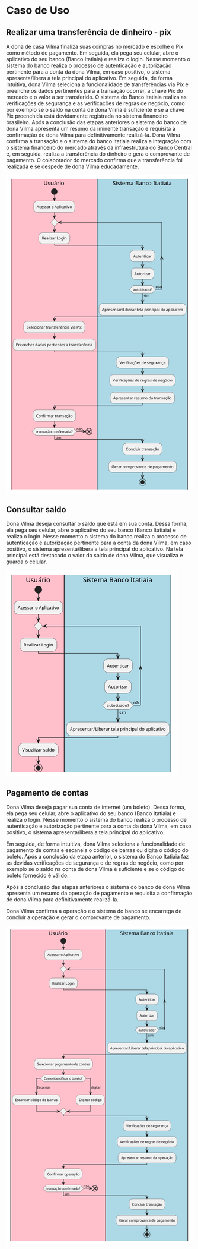 # Caso de Uso

## Realizar uma transferência de dinheiro - pix
A dona de casa Vilma finaliza suas compras no mercado e escolhe o Pix como método de pagamento. Em seguida, ela pega seu celular, abre o aplicativo do seu banco (Banco Itatiaia) e realiza o login. Nesse momento o sistema do banco realiza o processo de autenticação e autorização pertinente para a conta da dona Vilma, em caso positivo, o sistema apresenta/libera a tela principal do aplicativo. Em seguida, de forma intuitiva, dona Vilma seleciona a funcionalidade de transferências via Pix e preenche os dados pertinentes para a transação ocorrer, a chave Pix do mercado e o valor a ser transferido. O sistema do Banco Itatiaia realiza as verificações de segurança e as verificações de regras de negócio, como por exemplo se o saldo na conta de dona Vilma é suficiente e se a chave Pix preenchida está devidamente registrada no sistema financeiro brasileiro. Após a conclusão das etapas anteriores o sistema do banco de dona Vilma apresenta um resumo da iminente transação e requisita a confirmação de dona Vilma para definitivamente realizá-la. Dona Vilma confirma a transação e o sistema do banco Itatiaia realiza a integração com o sistema financeiro do mercado através da infraestrutura do Banco Central e, em seguida, realiza a transferência do dinheiro e gera o comprovante de pagamento. O colaborador do mercado confirma que a transferência foi realizada e se despede de dona Vilma educadamente.

![transferenciaPix](image/transferenciaPix.png)

## Consultar saldo
Dona Vilma deseja consultar o saldo que está em sua conta. Dessa forma, ela pega seu celular, abre o aplicativo do seu banco (Banco Itatiaia) e realiza o login. Nesse momento o sistema do banco realiza o processo de autenticação e autorização pertinente para a conta da dona Vilma, em caso positivo, o sistema apresenta/libera a tela principal do aplicativo. Na tela principal está destacado o valor do saldo de dona Vilma, que visualiza e guarda o celular.

![consultarSaldo](image/consultarSaldo.png)

## Pagamento de contas
Dona Vilma deseja pagar sua conta de internet (um boleto). Dessa forma, ela pega seu celular, abre o aplicativo do seu banco (Banco Itatiaia) e realiza o login. Nesse momento o sistema do banco realiza o processo de autenticação e autorização pertinente para a conta da dona Vilma, em caso positivo, o sistema apresenta/libera a tela principal do aplicativo.  

Em seguida, de forma intuitiva, dona Vilma seleciona a funcionalidade de pagamento de contas e escaneia o código de barras ou digita o código do boleto. Após a conclusão da etapa anterior, o sistema do Banco Itatiaia faz as devidas verificações de segurança e de regras de negócio, como por exemplo se o saldo na conta de dona Vilma é suficiente e se o código do boleto fornecido é válido.  

Após a conclusão das etapas anteriores o sistema do banco de dona Vilma apresenta um resumo da operação de pagamento e requisita a confirmação de dona Vilma para definitivamente realizá-la.

Dona Vilma confirma a operação e o sistema do banco se encarrega de concluir a operação e gerar o comprovante de pagamento.

![consultarSaldo](image/pagamentoConta.png)
